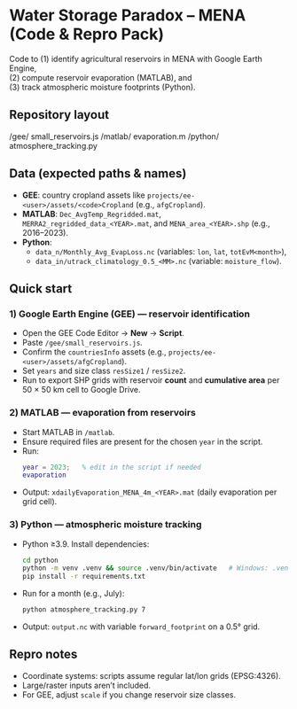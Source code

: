 # Water Storage Paradox – MENA (Code & Repro Pack)

Code to (1) identify agricultural reservoirs in MENA with Google Earth Engine,  
(2) compute reservoir evaporation (MATLAB), and  
(3) track atmospheric moisture footprints (Python).

## Repository layout

/gee/
small\_reservoirs.js
/matlab/
evaporation.m
/python/
atmosphere\_tracking.py


## Data (expected paths & names)
- **GEE**: country cropland assets like `projects/ee-<user>/assets/<code>Cropland` (e.g., `afgCropland`).
- **MATLAB**: `Dec_AvgTemp_Regridded.mat`, `MERRA2_regridded_data_<YEAR>.mat`, and `MENA_area_<YEAR>.shp` (e.g., 2016–2023).
- **Python**:  
  - `data_n/Monthly_Avg_EvapLoss.nc` (variables: `lon`, `lat`, `totEvM<month>`),  
  - `data_in/utrack_climatology_0.5_<MM>.nc` (variable: `moisture_flow`).

## Quick start

### 1) Google Earth Engine (GEE) — reservoir identification
- Open the GEE Code Editor → **New** → **Script**.
- Paste `/gee/small_reservoirs.js`.
- Confirm the `countriesInfo` assets (e.g., `projects/ee-<user>/assets/afgCropland`).
- Set `years` and size class `resSize1` / `resSize2`.
- Run to export SHP grids with reservoir **count** and **cumulative area** per 50 × 50 km cell to Google Drive.

### 2) MATLAB — evaporation from reservoirs
- Start MATLAB in `/matlab`.
- Ensure required files are present for the chosen `year` in the script.
- Run:
  ```matlab
  year = 2023;   % edit in the script if needed
  evaporation


* Output: `xdailyEvaporation_MENA_4m_<YEAR>.mat` (daily evaporation per grid cell).

### 3) Python — atmospheric moisture tracking

* Python ≥3.9. Install dependencies:

  ```bash
  cd python
  python -m venv .venv && source .venv/bin/activate   # Windows: .venv\Scripts\activate
  pip install -r requirements.txt
  ```
* Run for a month (e.g., July):

  ```bash
  python atmosphere_tracking.py 7
  ```
* Output: `output.nc` with variable `forward_footprint` on a 0.5° grid.

## Repro notes

* Coordinate systems: scripts assume regular lat/lon grids (EPSG:4326).
* Large/raster inputs aren’t included.
* For GEE, adjust `scale` if you change reservoir size classes.
